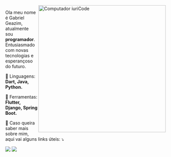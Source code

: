 <img src="https://raw.githubusercontent.com/MicaelliMedeiros/micaellimedeiros/master/image/computer-illustration.png" min-width="400px" max-width="400px" width="400px" align="right" alt="Computador iuriCode">

<p align="left"> 
  Ola meu nome é Gabriel Geazim, atualmente sou <strong>programador</strong>.<br>
  Entusiasmado com novas tecnologias e esperançoso do futuro.
</p>

<p align="left">
  🦄 Linguagens: <strong>Dart, Java, Python.</strong>
</p>

<p align="left">
  💼 Ferramentas: <strong>Flutter, Django, Spring Boot.</strong>
</p>

<p align="left">
  💌 Caso queira saber mais sobre mim, aqui vai alguns links úteis: ⤵️
</p>

<p align="left">
  <a href="mailto:biancabbeatriz333@gmail.com?subject=Hey encontrei seu perfil no Github!&body=Eu preciso te falar uma coisa..." alt="Gmail">
  <img src="https://img.shields.io/badge/-Gmail-FF0000?style=flat-square&labelColor=FF0000&logo=gmail&logoColor=white&link=mailto:biancabbeatriz333@gmail.com?subject=Hey encontrei seu perfil no Github!&body=Eu preciso te falar uma coisa..." /></a>

  <a href="https://www.linkedin.com/in/kefdkefd" alt="Linkedin">
  <img src="https://img.shields.io/badge/-Linkedin-0e76a8?style=flat-square&logo=Linkedin&logoColor=white&link=https://www.linkedin.com/in/kefdkefd" /></a>

</p>  
